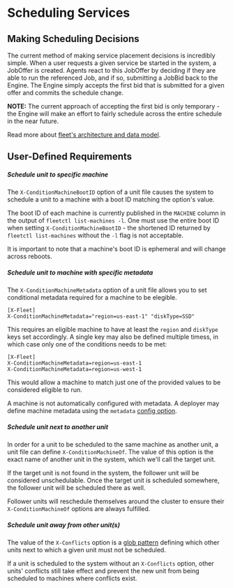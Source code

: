# Scheduling Services

## Making Scheduling Decisions

The current method of making service placement decisions is incredibly simple. 
When a user requests a given service be started in the system, a JobOffer is created.
Agents react to this JobOffer by deciding if they are able to run the referenced Job, and if so, submitting a JobBid back to the Engine.
The Engine simply accepts the first bid that is submitted for a given offer and commits the schedule change.

**NOTE:** The current approach of accepting the first bid is only temporary - the Engine will make an effort to fairly schedule across the entire schedule in the near future.

Read more about [fleet's architecture and data model](https://github.com/coreos/fleet/blob/master/Documentation/architecture.md).

## User-Defined Requirements

##### Schedule unit to specific machine

The `X-ConditionMachineBootID` option of a unit file causes the system to schedule a unit to a machine with a boot ID matching the option's value.

The boot ID of each machine is currently published in the `MACHINE` column in the output of `fleetctl list-machines -l`.
One must use the entire boot ID when setting `X-ConditionMachineBootID` - the shortened ID returned by `fleetctl list-machines` without the `-l` flag is not acceptable.

It is important to note that a machine's boot ID is ephemeral and will change across reboots.

##### Schedule unit to machine with specific metadata

The `X-ConditionMachineMetadata` option of a unit file allows you to set conditional metadata required for a machine to be elegible.

```
[X-Fleet]
X-ConditionMachineMetadata="region=us-east-1" "diskType=SSD"
```

This requires an eligible machine to have at least the `region` and `diskType` keys set accordingly. A single key may also be defined multiple timess, in which case only one of the conditions needs to be met:

```
[X-Fleet]
X-ConditionMachineMetadata=region=us-east-1
X-ConditionMachineMetadata=region=us-west-1
```

This would allow a machine to match just one of the provided values to be considered eligible to run.

A machine is not automatically configured with metadata.
A deployer may define machine metadata using the `metadata` [config option](https://github.com/coreos/fleet/blob/master/Documentation/configuration.md).

##### Schedule unit next to another unit

In order for a unit to be scheduled to the same machine as another unit, a unit file can define `X-ConditionMachineOf`.
The value of this option is the exact name of another unit in the system, which we'll call the target unit.

If the target unit is not found in the system, the follower unit will be considered unschedulable. 
Once the target unit is scheduled somewhere, the follower unit will be scheduled there as well.

Follower units will reschedule themselves around the cluster to ensure their `X-ConditionMachineOf` options are always fulfilled.

##### Schedule unit away from other unit(s)

The value of the `X-Conflicts` option is a [glob pattern](http://golang.org/pkg/path/#Match) defining which other units next to which a given unit must not be scheduled.

If a unit is scheduled to the system without an `X-Conflicts` option, other units' conflicts still take effect and prevent the new unit from being scheduled to machines where conflicts exist.
